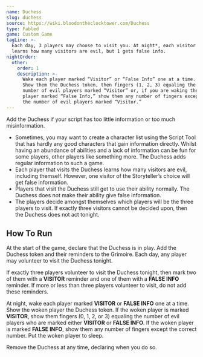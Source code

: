 ```yaml
---
name: Duchess
slug: duchess
source: https://wiki.bloodontheclocktower.com/Duchess
type: Fabled
game: Custom Game
tagLine: >-
  Each day, 3 players may choose to visit you. At night*, each visitor
  learns how many visitors are evil, but 1 gets false info.
nightOrder:
  other:
    order: 1
    description: >-
      Wake each player marked “Visitor” or “False Info” one at a time.
      Show them the Duchess token, then fingers (1, 2, 3) equaling the
      number of evil players marked “Visitor” or, if you are waking the
      player marked “False Info,” show them any number of fingers except
      the number of evil players marked “Visitor.”
---
```


Add the Duchess if your script has too little information or too much
misinformation.

- Sometimes, you may want to create a character list using the Script
  Tool that has hardly any good characters that gain information
  directly. Whilst having an abundance of abilities and a lack of
  information can be fun for some players, other players like something
  more. The Duchess adds regular information to such a game.
- Each player that visits the Duchess learns how many visitors are evil,
  including themself. However, one visitor of the Storyteller’s choice
  will get false information.
- Players that visit the Duchess still get to use their ability
  normally. The Duchess does not make their ability give false
  information.
- The players decide amongst themselves which players will be the three
  players to visit. If exactly three visitors cannot be decided upon,
  then the Duchess does not act tonight.

## How To Run

At the start of the game, declare that the Duchess is in play. Add the
Duchess token and their reminders to the Grimoire. Each day, any player
may volunteer to visit the Duchess tonight.

If exactly three players volunteer to visit the Duchess tonight, then
mark two of them with a **VISITOR** reminder and one of them with a
**FALSE INFO** reminder. If more or less than three players volunteer to
visit, do not add these reminders.

At night, wake each player marked **VISITOR** or **FALSE INFO** one at a
time. Show the woken player the Duchess token. If the woken player is
marked **VISITOR**, show them fingers (0, 1, 2, or 3) equaling the
number of evil players who are marked either **VISITOR** or **FALSE
INFO**. If the woken player is marked **FALSE INFO**, show them any
number of fingers except the correct number. Put the woken player to
sleep.

Remove the Duchess at any time, declaring when you do so.
